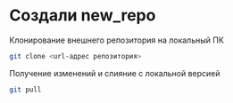 ﻿# Создали new_repo

Клонирование внешнего репозитория на локальный ПК
```sh
git clone <url-адрес репозитория>
```

Получение изменений и слияние с локальной версией
```sh
git pull
```
